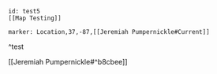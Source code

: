 ```leaflet
id: test5
[[Map Testing]]

marker: Location,37,-87,[[Jeremiah Pumpernickle#Current]]

```
^test

[[Jeremiah Pumpernickle#^b8cbee]]